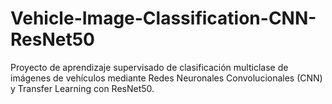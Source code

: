 # Vehicle-Image-Classification-CNN-ResNet50
Proyecto de aprendizaje supervisado de clasificación multiclase de imágenes de vehículos mediante Redes Neuronales Convolucionales (CNN) y Transfer Learning con ResNet50.

